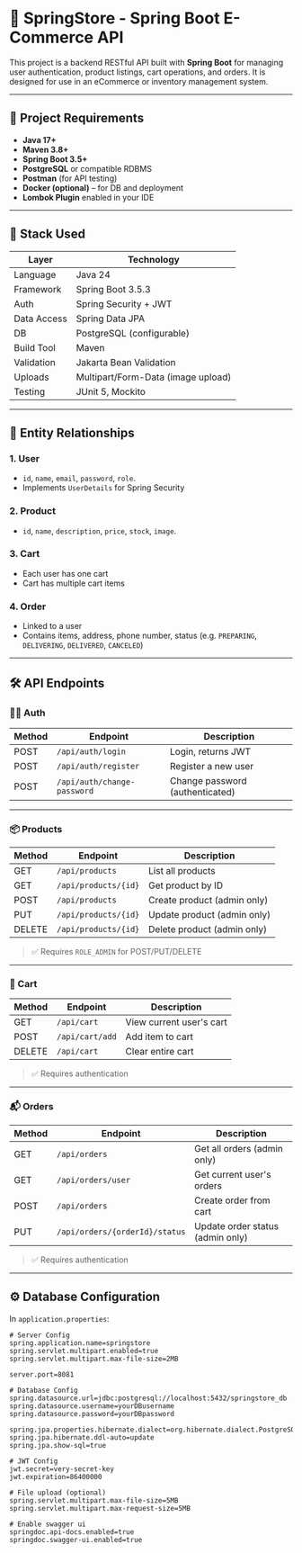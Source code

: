 # 🛒 SpringStore - Spring Boot E-Commerce API

This project is a backend RESTful API built with **Spring Boot** for managing user authentication, product listings, cart operations, and orders. It is designed for use in an eCommerce or inventory management system.

---

## 🚀 Project Requirements

- **Java 17+**
- **Maven 3.8+**
- **Spring Boot 3.5+**
- **PostgreSQL** or compatible RDBMS
- **Postman** (for API testing)
- **Docker (optional)** – for DB and deployment
- **Lombok Plugin** enabled in your IDE

---

## 🧰 Stack Used

| Layer         | Technology                         |
|--------------|------------------------------------|
| Language      | Java 24                            |
| Framework     | Spring Boot 3.5.3                  |
| Auth          | Spring Security + JWT              |
| Data Access   | Spring Data JPA                    |
| DB            | PostgreSQL (configurable)          |
| Build Tool    | Maven                              |
| Validation    | Jakarta Bean Validation            |
| Uploads       | Multipart/Form-Data (image upload) |
| Testing       | JUnit 5, Mockito                   |

---

## 🔗 Entity Relationships

### 1. **User**
- `id`, `name`, `email`, `password`, `role`.
- Implements `UserDetails` for Spring Security

### 2. **Product**
- `id`, `name`, `description`, `price`, `stock`, `image`.

### 3. **Cart**
- Each user has one cart
- Cart has multiple cart items

### 4. **Order**
- Linked to a user
- Contains items, address, phone number, status (e.g. `PREPARING`, `DELIVERING`, `DELIVERED`, `CANCELED`)

---

## 🛠️ API Endpoints

### 🧑‍💼 Auth

| Method | Endpoint             | Description        |
|--------|----------------------|--------------------|
| POST   | `/api/auth/login`    | Login, returns JWT |
| POST   | `/api/auth/register` | Register a new user|
| POST   | `/api/auth/change-password` | Change password (authenticated) |

---

### 📦 Products

| Method | Endpoint                   | Description                  |
|--------|----------------------------|------------------------------|
| GET    | `/api/products`            | List all products            |
| GET    | `/api/products/{id}`       | Get product by ID            |
| POST   | `/api/products`            | Create product (admin only)  |
| PUT    | `/api/products/{id}`       | Update product (admin only)  |
| DELETE | `/api/products/{id}`       | Delete product (admin only)  |

> ✅ Requires `ROLE_ADMIN` for POST/PUT/DELETE

---

### 🛒 Cart

| Method | Endpoint          | Description                  |
|--------|-------------------|------------------------------|
| GET    | `/api/cart`       | View current user's cart     |
| POST   | `/api/cart/add`   | Add item to cart             |
| DELETE | `/api/cart`       | Clear entire cart            |

> ✅ Requires authentication

---

### 📬 Orders

| Method | Endpoint                        | Description                      |
|--------|----------------------------------|----------------------------------|
| GET    | `/api/orders`                   | Get all orders (admin only)      |
| GET    | `/api/orders/user`             | Get current user's orders        |
| POST   | `/api/orders`                  | Create order from cart           |
| PUT    | `/api/orders/{orderId}/status` | Update order status (admin only) |

> ✅ Requires authentication

---

## ⚙️ Database Configuration

In `application.properties`:

```properties
# Server Config
spring.application.name=springstore
spring.servlet.multipart.enabled=true
spring.servlet.multipart.max-file-size=2MB

server.port=8081

# Database Config
spring.datasource.url=jdbc:postgresql://localhost:5432/springstore_db
spring.datasource.username=yourDBusername
spring.datasource.password=yourDBpassword

spring.jpa.properties.hibernate.dialect=org.hibernate.dialect.PostgreSQLDialect
spring.jpa.hibernate.ddl-auto=update
spring.jpa.show-sql=true

# JWT Config
jwt.secret=very-secret-key
jwt.expiration=86400000

# File upload (optional)
spring.servlet.multipart.max-file-size=5MB
spring.servlet.multipart.max-request-size=5MB

# Enable swagger ui
springdoc.api-docs.enabled=true
springdoc.swagger-ui.enabled=true
